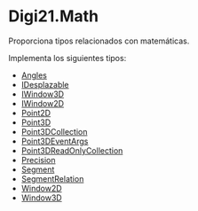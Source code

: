 # Digi21.Math

Proporciona tipos relacionados con matemáticas.

Implementa los siguientes tipos:

* [Angles](angles/)
* [IDesplazable](idesplazable.md)
* [IWindow3D](iwindow3d.md)
* [IWindow2D](iwindow2d.md)
* [Point2D](point2d.md)
* [Point3D](point3d.md)
* [Point3DCollection](point3dcollection.md)
* [Point3DEventArgs](point3deventargs.md)
* [Point3DReadOnlyCollection](point3dreadonlycollection.md)
* [Precision](precision.md)
* [Segment](segment.md)
* [SegmentRelation](segmentrelation.md)
* [Window2D](window2d.md)
* [Window3D](window3d.md)



